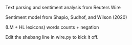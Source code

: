 Text parsing and sentiment analysis from Reuters Wire

Sentiment model from Shapio, Sudhof, and Wilson (2020)

(LM + HL lexicons) words counts + negation

Edit the shebang line in wire.py to kick it off.
